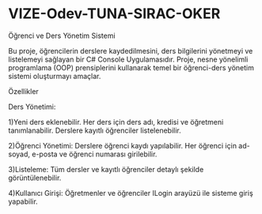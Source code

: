 # VIZE-Odev-TUNA-SIRAC-OKER
Öğrenci ve Ders Yönetim Sistemi

Bu proje, öğrencilerin derslere kaydedilmesini, ders bilgilerini yönetmeyi ve listelemeyi sağlayan bir C# Console Uygulamasıdır. Proje, nesne yönelimli programlama (OOP) prensiplerini kullanarak temel bir öğrenci-ders yönetim sistemi oluşturmayı amaçlar.

Özellikler

Ders Yönetimi:

1)Yeni ders eklenebilir.
Her ders için ders adı, kredisi ve öğretmeni tanımlanabilir.
Derslere kayıtlı öğrenciler listelenebilir.

2)Öğrenci Yönetimi:
Derslere öğrenci kaydı yapılabilir.
Her öğrenci için ad-soyad, e-posta ve öğrenci numarası girilebilir.

3)Listeleme:
Tüm dersler ve kayıtlı öğrenciler detaylı şekilde görüntülenebilir.

4)Kullanıcı Girişi:
Öğretmenler ve öğrenciler ILogin arayüzü ile sisteme giriş yapabilir.
